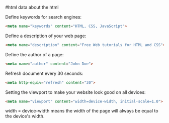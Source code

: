#html 
data about the html  
  
Define keywords for search engines:  
```html
<meta name="keywords" content="HTML, CSS, JavaScript">  
```
  
Define a description of your web page:  
```html
<meta name="description" content="Free Web tutorials for HTML and CSS">  
```
  
Define the author of a page:  
```html
<meta name="author" content="John Doe">  
```
  
Refresh document every 30 seconds:  
```html
<meta http-equiv="refresh" content="30">  
```
  
Setting the viewport to make your website look good on all devices:  
```html
<meta name="viewport" content="width=device-width, initial-scale=1.0">  
```
width = device-width means the width of the page will always be equal to the device's width.